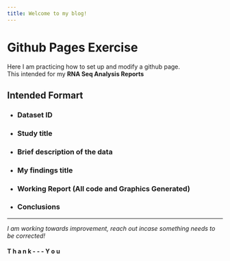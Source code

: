 ```yaml
---
title: Welcome to my blog!
---
```


# Github Pages Exercise

Here I am practicing how to set up and modify a github page.   
This intended for my **RNA Seq Analysis Reports**

## Intended Formart

- ### Dataset ID
- ### Study title
- ### Brief description of the data
- ### My findings title 
- ### Working Report (All code and Graphics Generated)
- ### Conclusions


---
*I am working towards improvement, reach out incase something needs to be corrected!*

#### T  h  a  n  k  - - -  Y  o  u
